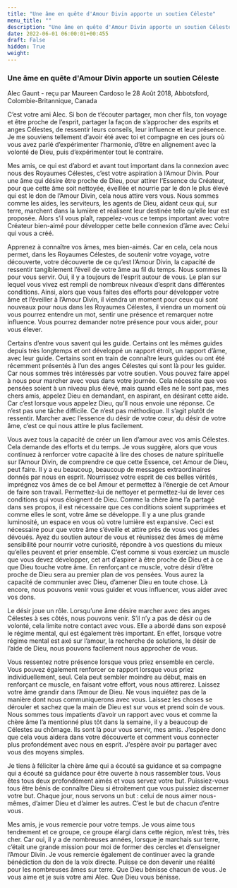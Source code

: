 ```yaml
---
title: "Une âme en quête d'Amour Divin apporte un soutien Céleste"
menu_title: ""
description: "Une âme en quête d'Amour Divin apporte un soutien Céleste"
date: 2022-06-01 06:00:01+00:455
draft: False
hidden: True
weight:
---
```

### Une âme en quête d'Amour Divin apporte un soutien Céleste

Alec Gaunt - reçu par Maureen Cardoso le 28 Août 2018, Abbotsford, Colombie-Britannique, Canada

C’est votre ami Alec. Si bon de t’écouter partager, mon cher fils, ton voyage et être proche de l’esprit, partager la façon de s’approcher des esprits et anges Célestes, de ressentir leurs conseils, leur influence et leur présence. Je me souviens tellement d’avoir été avec toi et compagne en ces jours où vous avez parlé d’expérimenter l’harmonie, d’être en alignement avec la volonté de Dieu, puis d’expérimenter tout le contraire.

Mes amis, ce qui est d’abord et avant tout important dans la connexion avec nous des Royaumes Célestes, c’est votre aspiration à l’Amour Divin. Pour une âme qui désire être proche de Dieu, pour attirer l’Essence du Créateur, pour que cette âme soit nettoyée, éveillée et nourrie par le don le plus élevé qui est le don de l’Amour Divin, cela nous attire vers vous. Nous sommes comme les aides, les serviteurs, les agents de Dieu, aidant ceux qui, sur terre, marchent dans la lumière et réalisent leur destinée telle qu’elle leur est proposée. Alors s’il vous plaît, rappelez-vous ce temps important avec votre Créateur bien-aimé pour développer cette belle connexion d’âme avec Celui qui vous a créé.

Apprenez à connaître vos âmes, mes bien-aimés. Car en cela, cela nous permet, dans les Royaumes Célestes, de soutenir votre voyage, votre découverte, votre découverte de ce qu’est l’Amour Divin, la capacité de ressentir tangiblement l’éveil de votre âme au fil du temps. Nous sommes là pour vous servir. Oui, il y a toujours de l’esprit autour de vous. Le plan sur lequel vous vivez est rempli de nombreux niveaux d’esprit dans différentes conditions. Ainsi, alors que vous faites des efforts pour développer votre âme et l’éveiller à l’Amour Divin, il viendra un moment pour ceux qui sont nouveaux pour nous dans les Royaumes Célestes, il viendra un moment où vous pourrez entendre un mot, sentir une présence et remarquer notre influence. Vous pourrez demander notre présence pour vous aider, pour vous élever.

Certains d’entre vous savent qui les guide. Certains ont les mêmes guides depuis très longtemps et ont développé un rapport étroit, un rapport d’âme, avec leur guide. Certains sont en train de connaître leurs guides ou ont été récemment présentés à l’un des anges Célestes qui sont là pour les guider. Car nous sommes très intéressés par votre soutien. Vous pouvez faire appel à nous pour marcher avec vous dans votre journée. Cela nécessite que vos pensées soient à un niveau plus élevé, mais quand elles ne le sont pas, mes chers amis, appelez Dieu en demandant, en aspirant, en désirant cette aide. Car c’est lorsque vous appelez Dieu, qu’Il nous envoie une réponse. Ce n’est pas une tâche difficile. Ce n’est pas méthodique. Il s’agit plutôt de ressentir. Marcher avec l’essence du désir de votre cœur, du désir de votre âme, c’est ce qui nous attire le plus facilement.

Vous avez tous la capacité de créer un lien d’amour avec vos amis Célestes. Cela demande des efforts et du temps. Je vous suggère, alors que vous continuez à renforcer votre capacité à lire des choses de nature spirituelle sur l’Amour Divin, de comprendre ce que cette Essence, cet Amour de Dieu, peut faire. Il y a eu beaucoup, beaucoup de messages extraordinaires donnés par nous en esprit. Nourrissez votre esprit de ces belles vérités, imprégnez vos âmes de ce bel Amour et permettez à l’énergie de cet Amour de faire son travail. Permettez-lui de nettoyer et permettez-lui de lever ces conditions qui vous éloignent de Dieu. Comme la chère âme l’a partagé dans ses propos, il est nécessaire que ces conditions soient supprimées et comme elles le sont, votre âme se développe. Il y a une plus grande luminosité, un espace en vous où votre lumière est expansive. Ceci est nécessaire pour que votre âme s’éveille et attire près de vous vos guides dévoués. Ayez du soutien autour de vous et réunissez des âmes de même sensibilité pour nourrir votre curiosité, répondre à vos questions du mieux qu’elles peuvent et prier ensemble. C’est comme si vous exerciez un muscle que vous devez développer, cet art d’aspirer à être proche de Dieu et à ce que Dieu touche votre âme. En renforçant ce muscle, votre désir d’être proche de Dieu sera au premier plan de vos pensées. Vous aurez la capacité de communier avec Dieu, d’amener Dieu en toute chose. Là encore, nous pouvons venir vous guider et vous influencer, vous aider avec vos dons.

Le désir joue un rôle. Lorsqu’une âme désire marcher avec des anges Célestes à ses côtés, nous pouvons venir. S’il n’y a pas de désir ou de volonté, cela limite notre contact avec vous. Elle a abordé dans son exposé le régime mental, qui est également très important. En effet, lorsque votre régime mental est axé sur l’amour, la recherche de solutions, le désir de l’aide de Dieu, nous pouvons facilement nous approcher de vous.

Vous ressentez notre présence lorsque vous priez ensemble en cercle. Vous pouvez également renforcer ce rapport lorsque vous priez individuellement, seul. Cela peut sembler moindre au début, mais en renforçant ce muscle, en faisant votre effort, vous nous attirerez. Laissez votre âme grandir dans l’Amour de Dieu. Ne vous inquiétez pas de la manière dont nous communiquerons avec vous. Laissez les choses se dérouler et sachez que la main de Dieu est sur vous et prend soin de vous. Nous sommes tous impatients d’avoir un rapport avec vous et comme la chère âme l’a mentionné plus tôt dans la semaine, il y a beaucoup de Célestes au chômage. Ils sont là pour vous servir, mes amis. J’espère donc que cela vous aidera dans votre découverte et comment vous connecter plus profondément avec nous en esprit. J’espère avoir pu partager avec vous des moyens simples.

Je tiens à féliciter la chère âme qui a écouté sa guidance et sa compagne qui a écouté sa guidance pour être ouverte à nous rassembler tous. Vous êtes tous deux profondément aimés et vous servez votre but. Puissiez-vous tous être bénis de connaître Dieu si étroitement que vous puissiez discerner votre but. Chaque jour, nous servons un but : celui de nous aimer nous-mêmes, d’aimer Dieu et d’aimer les autres. C’est le but de chacun d’entre vous.

Mes amis, je vous remercie pour votre temps. Je vous aime tous tendrement et ce groupe, ce groupe élargi dans cette région, m’est très, très cher. Car oui, il y a de nombreuses années, lorsque je marchais sur terre, c’était une grande mission pour moi de former des cercles et d’enseigner l’Amour Divin. Je vous remercie également de continuer avec la grande bénédiction du don de la voix directe. Puisse ce don devenir une réalité pour les nombreuses âmes sur terre. Que Dieu bénisse chacun de vous. Je vous aime et je suis votre ami Alec. Que Dieu vous bénisse.